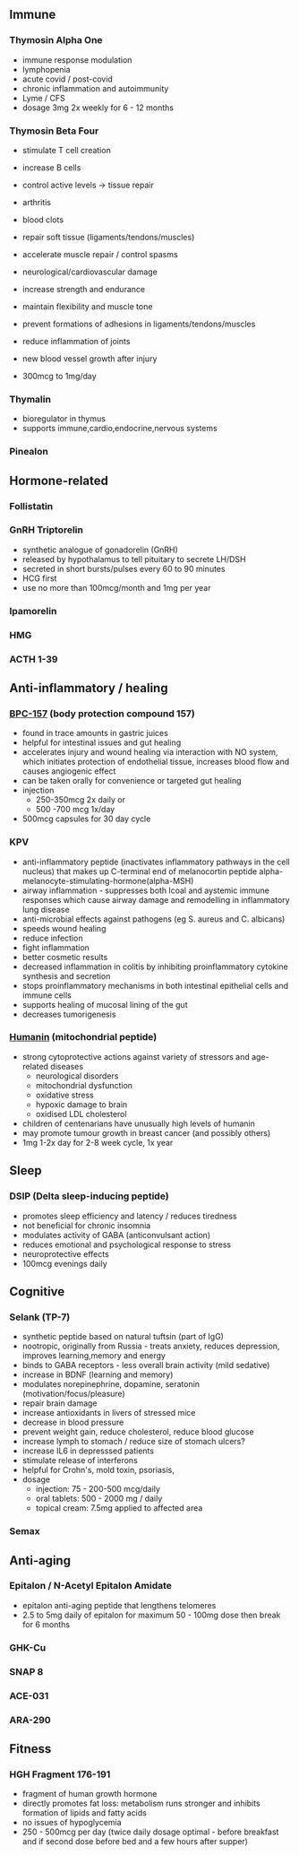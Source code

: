 ## Immune

### Thymosin Alpha One
  - immune response modulation
  - lymphopenia
  - acute covid / post-covid
  - chronic inflammation and autoimmunity
  - Lyme / CFS
  - dosage 3mg 2x weekly for 6 - 12 months
  
### Thymosin Beta Four
  - stimulate T cell creation
  - increase B cells
  - control active levels -> tissue repair
  
  - arthritis
  - blood clots
  - repair soft tissue (ligaments/tendons/muscles)
  - accelerate muscle repair / control spasms
  - neurological/cardiovascular damage
  - increase strength and endurance
  - maintain flexibility and muscle tone
  - prevent formations of adhesions in ligaments/tendons/muscles
  - reduce inflammation of joints
  - new blood vessel growth after injury
  - 300mcg to 1mg/day
  
### Thymalin
  - bioregulator in thymus
  - supports immune,cardio,endocrine,nervous systems
  
### Pinealon

## Hormone-related
### Follistatin
### GnRH Triptorelin
 - synthetic analogue of gonadorelin (GnRH)
 - released by hypothalamus to tell pituitary to secrete LH/DSH
 - secreted in short bursts/pulses every 60 to 90 minutes
 - HCG first
 - use no more than 100mcg/month and 1mg per year
 
### Ipamorelin
### HMG
### ACTH 1-39

## Anti-inflammatory / healing
### [BPC-157](https://bengreenfieldlife.com/article/peptides-part-2/) (body protection compound 157)
  - found in trace amounts in gastric juices
  - helpful for intestinal issues and gut healing
  - accelerates injury and wound healing via interaction with NO system, which initiates protection of endothelial tissue, increases blood flow and causes angiogenic effect
  - can be taken orally for convenience or targeted gut healing
  - injection
    - 250-350mcg 2x daily or
    - 500 -700 mcg 1x/day
  - 500mcg capsules for 30 day cycle
  
### KPV
  - anti-inflammatory peptide (inactivates inflammatory pathways in the cell nucleus) that makes up C-terminal end of melanocortin peptide alpha-melanocyte-stimulating-hormone(alpha-MSH)
  - airway inflammation - suppresses both lcoal and aystemic immune responses which cause airway damage and remodelling in inflammatory lung disease
  - anti-microbial effects against pathogens (eg S. aureus and C. albicans)
  - speeds wound healing
  - reduce infection
  - fight inflammation
  - better cosmetic results
  - decreased inflammation in colitis by inhibiting proinflammatory cytokine synthesis and secretion
  - stops proinflammatory mechanisms in both intestinal epithelial cells and immune cells
  - supports healing of mucosal lining of the gut
  - decreases tumorigenesis
  
### [Humanin](https://bengreenfieldlife.com/article/peptides-part-2/) (mitochondrial peptide)
  - strong cytoprotective actions against variety of stressors and age-related diseases
    - neurological disorders
    - mitochondrial dysfunction
    - oxidative stress
    - hypoxic damage to brain
    - oxidised LDL cholesterol
  - children of centenarians have unusually high levels of humanin
  - may promote tumour growth in breast cancer (and possibly others)
  - 1mg 1-2x day for 2-8 week cycle, 1x year
  
## Sleep
### DSIP (Delta sleep-inducing peptide)
  - promotes sleep efficiency and latency / reduces tiredness
  - not beneficial for chronic insomnia
  - modulates activity of GABA (anticonvulsant action)
  - reduces emotional and psychological response to stress
  - neuroprotective effects
  - 100mcg evenings daily

## Cognitive
### Selank (TP-7)
  - synthetic peptide based on natural tuftsin (part of IgG)
  - nootropic, originally from Russia - treats anxiety, reduces depression, improves learning,memory and energy
  - binds to GABA receptors - less overall brain activity (mild sedative)
  - increase in BDNF (learning and memory)
  - modulates norepinephrine, dopamine, seratonin (motivation/focus/pleasure)
  - repair brain damage
  - increase antioxidants in livers of stressed mice
  - decrease in blood pressure
  - prevent weight gain, reduce cholesterol, reduce blood glucose
  - increase lymph to stomach / reduce size of stomach ulcers?
  - increase IL6 in depresssed patients
  - stimulate release of interferons
  - helpful for Crohn's, mold toxin, psoriasis,
  - dosage
      - injection: 75 - 200-500 mcg/daily
      - oral tablets: 500 - 2000 mg / daily
      - topical cream: 7.5mg applied to affected area
  
### Semax

## Anti-aging
### Epitalon / N-Acetyl Epitalon Amidate
  - epitalon anti-aging peptide that lengthens telomeres
  - 2.5 to 5mg daily of epitalon for maximum 50 - 100mg dose then break for 6 months
  
### GHK-Cu
### SNAP 8
### ACE-031
### ARA-290

## Fitness
### HGH Fragment 176-191
  - fragment of human growth hormone
  - directly promotes fat loss: metabolism runs stronger and inhibits formation of lipids and fatty acids
  - no issues of hypoglycemia
  - 250 - 500mcg per day (twice daily dosage optimal - before breakfast and if second dose before bed and a few hours after supper)
